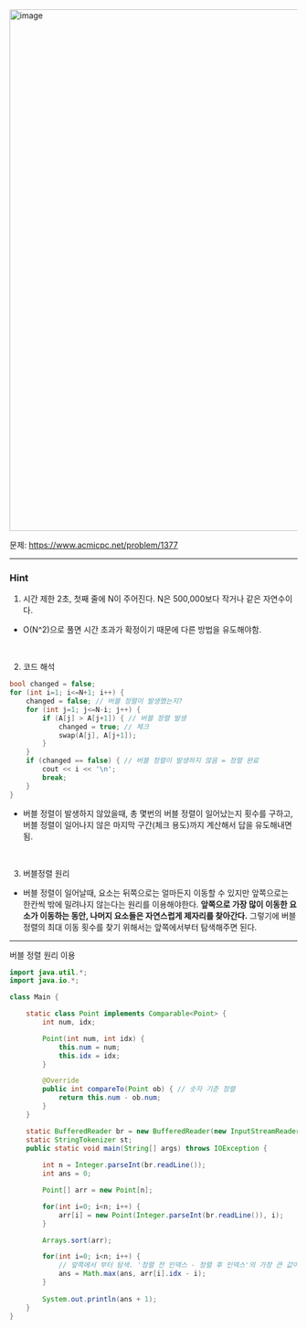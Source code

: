 <img width="1205" height="913" alt="image" src="https://github.com/user-attachments/assets/5ac667d0-36cc-4810-92a7-6181a4a43200" />

문제: https://www.acmicpc.net/problem/1377

---

### Hint

1. 시간 제한 2초, 첫째 줄에 N이 주어진다. N은 500,000보다 작거나 같은 자연수이다.

- O(N^2)으로 풀면 시간 초과가 확정이기 때문에 다른 방법을 유도해야함.

&nbsp;

2. 코드 해석

```cpp
bool changed = false;
for (int i=1; i<=N+1; i++) {
    changed = false; // 버블 정렬이 발생했는지?
    for (int j=1; j<=N-i; j++) {
        if (A[j] > A[j+1]) { // 버블 정렬 발생
            changed = true; // 체크
            swap(A[j], A[j+1]);
        }
    }
    if (changed == false) { // 버블 정렬이 발생하지 않음 = 정렬 완료
        cout << i << '\n';
        break;
    }
}
```
- 버블 정렬이 발생하지 않았을때, 총 몇번의 버블 정렬이 일어났는지 횟수를 구하고, 버블 정렬이 일어나지 않은 마지막 구간(체크 용도)까지 계산해서 답을 유도해내면 됨.

&nbsp;

3. 버블정렬 원리
- 버블 정렬이 일어날때, 요소는 뒤쪽으로는 얼마든지 이동할 수 있지만 앞쪽으로는 한칸씩 밖에 밀려나지 않는다는 원리를 이용해야한다. **앞쪽으로 가장 많이 이동한 요소가 이동하는 동안, 나머지 요소들은 자연스럽게 제자리를 찾아간다.** 그렇기에 버블 정렬의 최대 이동 횟수를 찾기 위해서는 앞쪽에서부터 탐색해주면 된다.

---

버블 정렬 원리 이용

```java
import java.util.*;
import java.io.*;

class Main {

    static class Point implements Comparable<Point> {
        int num, idx;

        Point(int num, int idx) {
            this.num = num;
            this.idx = idx;
        }

        @Override
        public int compareTo(Point ob) { // 숫자 기준 정렬
            return this.num - ob.num;
        }
    }

    static BufferedReader br = new BufferedReader(new InputStreamReader(System.in));
    static StringTokenizer st;
    public static void main(String[] args) throws IOException {
        
        int n = Integer.parseInt(br.readLine());
        int ans = 0;

        Point[] arr = new Point[n];

        for(int i=0; i<n; i++) {
            arr[i] = new Point(Integer.parseInt(br.readLine()), i);
        }

        Arrays.sort(arr);

        for(int i=0; i<n; i++) {
            // 앞쪽에서 부터 탐색. '정렬 전 인덱스 - 정렬 후 인덱스'의 가장 큰 값이 정답
            ans = Math.max(ans, arr[i].idx - i);
        }
        
        System.out.println(ans + 1);
    }    
}


```